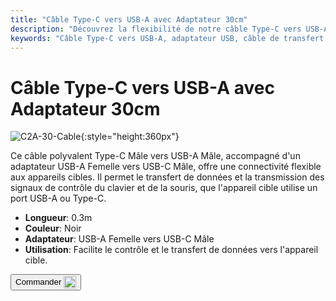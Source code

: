 ```yaml
---
title: "Câble Type-C vers USB-A avec Adaptateur 30cm"
description: "Découvrez la flexibilité de notre câble Type-C vers USB-A avec adaptateur, conçu pour un transfert de données et une transmission de signaux de contrôle sans faille. Parfait pour connecter des appareils avec ports USB-A ou Type-C."
keywords: "Câble Type-C vers USB-A, adaptateur USB, câble de transfert de données, câble de signal de contrôle, connectivité polyvalente"
---
```


# Câble Type-C vers USB-A avec Adaptateur 30cm

![C2A-30-Cable](/images/product/part/OP-04-CABLE30-C2A.jpg){:style="height:360px"}

Ce câble polyvalent Type-C Mâle vers USB-A Mâle, accompagné d'un adaptateur USB-A Femelle vers USB-C Mâle, offre une connectivité flexible aux appareils cibles. Il permet le transfert de données et la transmission des signaux de contrôle du clavier et de la souris, que l'appareil cible utilise un port USB-A ou Type-C.

- **Longueur**: 0.3m
- **Couleur**: Noir
- **Adaptateur**: USB-A Femelle vers USB-C Mâle
- **Utilisation**: Facilite le contrôle et le transfert de données vers l'appareil cible.

<button class="md-button" onclick="window.location.href='https://shop.techxartisan.com/products/type-c-to-usb-a-cable-with-adapter'"> Commander <img src="/images/trademark/txa.svg" alt="TxA Shop" style="vertical-align: middle; height: 20px;"></button>
